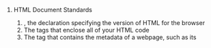 1. HTML Document Standards
   1. <!DOCTYPE html>, the declaration specifying the version of HTML for the browser
   2. The <html> tags that enclose all of your HTML code
   3. The <head> tag that contains the metadata of a webpage, such as its <title>
2. HTML TAGS:

   1. The <!DOCTYPE html> declaration should always be the first line of code in your HTML files. This lets the browser know what version of HTML to expect.

   2. The <html> element will contain all of your HTML code.

   3. Information about the web page, like the title, belongs within the <head> of the page.

   4. You can add a title to your web page by using the <title> element, inside of the head.

   5. A webpage’s title appears in a browser’s tab.

   6. Anchor tags (<a>) are used to link to internal pages, external pages or content on the same page.

   7. You can create sections on a webpage and jump to them using <a> tags and adding ids to the elements you wish to jump to.

   8. Whitespace between HTML elements helps make code easier to read while not changing how elements appear in the browser.

   9. Indentation also helps make code easier to read. It makes parent-child relationships visible.

   10. Comments are written in HTML using the following syntax: <!-- comment -->.
